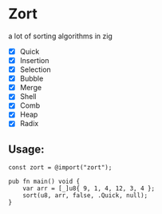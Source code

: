 # Zort

a lot of sorting algorithms in zig

- [x] Quick
- [x] Insertion
- [x] Selection
- [x] Bubble
- [x] Merge
- [x] Shell
- [x] Comb
- [x] Heap
- [x] Radix

## Usage:
```zig
const zort = @import("zort");

pub fn main() void {
    var arr = [_]u8{ 9, 1, 4, 12, 3, 4 };
    sort(u8, arr, false, .Quick, null);
}
```